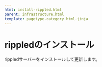 ```yaml
---
html: install-rippled.html
parent: infrastructure.html
template: pagetype-category.html.jinja
---
```

# rippledのインストール
rippledサーバーをインストールして更新します。